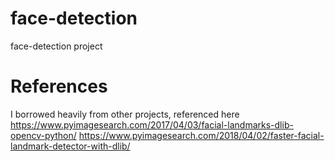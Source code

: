# face-detection

face-detection project
# References
I borrowed heavily from other projects, referenced here
https://www.pyimagesearch.com/2017/04/03/facial-landmarks-dlib-opencv-python/
https://www.pyimagesearch.com/2018/04/02/faster-facial-landmark-detector-with-dlib/